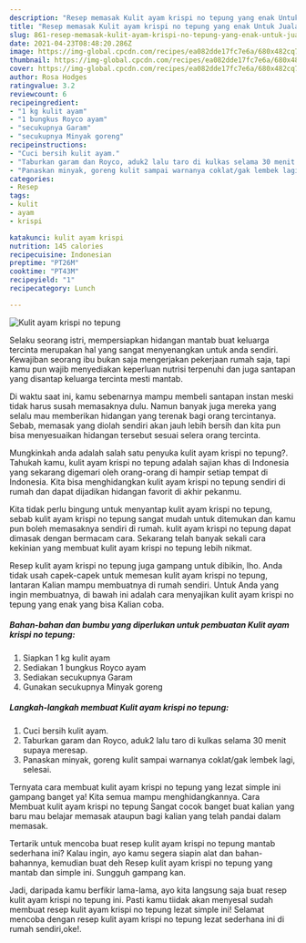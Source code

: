 ```yaml
---
description: "Resep memasak Kulit ayam krispi no tepung yang enak Untuk Jualan"
title: "Resep memasak Kulit ayam krispi no tepung yang enak Untuk Jualan"
slug: 861-resep-memasak-kulit-ayam-krispi-no-tepung-yang-enak-untuk-jualan
date: 2021-04-23T08:48:20.286Z
image: https://img-global.cpcdn.com/recipes/ea082dde17fc7e6a/680x482cq70/kulit-ayam-krispi-no-tepung-foto-resep-utama.jpg
thumbnail: https://img-global.cpcdn.com/recipes/ea082dde17fc7e6a/680x482cq70/kulit-ayam-krispi-no-tepung-foto-resep-utama.jpg
cover: https://img-global.cpcdn.com/recipes/ea082dde17fc7e6a/680x482cq70/kulit-ayam-krispi-no-tepung-foto-resep-utama.jpg
author: Rosa Hodges
ratingvalue: 3.2
reviewcount: 6
recipeingredient:
- "1 kg kulit ayam"
- "1 bungkus Royco ayam"
- "secukupnya Garam"
- "secukupnya Minyak goreng"
recipeinstructions:
- "Cuci bersih kulit ayam."
- "Taburkan garam dan Royco, aduk2 lalu taro di kulkas selama 30 menit supaya meresap."
- "Panaskan minyak, goreng kulit sampai warnanya coklat/gak lembek lagi, selesai."
categories:
- Resep
tags:
- kulit
- ayam
- krispi

katakunci: kulit ayam krispi 
nutrition: 145 calories
recipecuisine: Indonesian
preptime: "PT26M"
cooktime: "PT43M"
recipeyield: "1"
recipecategory: Lunch

---
```



![Kulit ayam krispi no tepung](https://img-global.cpcdn.com/recipes/ea082dde17fc7e6a/680x482cq70/kulit-ayam-krispi-no-tepung-foto-resep-utama.jpg)

Selaku seorang istri, mempersiapkan hidangan mantab buat keluarga tercinta merupakan hal yang sangat menyenangkan untuk anda sendiri. Kewajiban seorang ibu bukan saja mengerjakan pekerjaan rumah saja, tapi kamu pun wajib menyediakan keperluan nutrisi terpenuhi dan juga santapan yang disantap keluarga tercinta mesti mantab.

Di waktu  saat ini, kamu sebenarnya mampu membeli santapan instan meski tidak harus susah memasaknya dulu. Namun banyak juga mereka yang selalu mau memberikan hidangan yang terenak bagi orang tercintanya. Sebab, memasak yang diolah sendiri akan jauh lebih bersih dan kita pun bisa menyesuaikan hidangan tersebut sesuai selera orang tercinta. 



Mungkinkah anda adalah salah satu penyuka kulit ayam krispi no tepung?. Tahukah kamu, kulit ayam krispi no tepung adalah sajian khas di Indonesia yang sekarang digemari oleh orang-orang di hampir setiap tempat di Indonesia. Kita bisa menghidangkan kulit ayam krispi no tepung sendiri di rumah dan dapat dijadikan hidangan favorit di akhir pekanmu.

Kita tidak perlu bingung untuk menyantap kulit ayam krispi no tepung, sebab kulit ayam krispi no tepung sangat mudah untuk ditemukan dan kamu pun boleh memasaknya sendiri di rumah. kulit ayam krispi no tepung dapat dimasak dengan bermacam cara. Sekarang telah banyak sekali cara kekinian yang membuat kulit ayam krispi no tepung lebih nikmat.

Resep kulit ayam krispi no tepung juga gampang untuk dibikin, lho. Anda tidak usah capek-capek untuk memesan kulit ayam krispi no tepung, lantaran Kalian mampu membuatnya di rumah sendiri. Untuk Anda yang ingin membuatnya, di bawah ini adalah cara menyajikan kulit ayam krispi no tepung yang enak yang bisa Kalian coba.

<!--inarticleads1-->

##### Bahan-bahan dan bumbu yang diperlukan untuk pembuatan Kulit ayam krispi no tepung:

1. Siapkan 1 kg kulit ayam
1. Sediakan 1 bungkus Royco ayam
1. Sediakan secukupnya Garam
1. Gunakan secukupnya Minyak goreng




<!--inarticleads2-->

##### Langkah-langkah membuat Kulit ayam krispi no tepung:

1. Cuci bersih kulit ayam.
1. Taburkan garam dan Royco, aduk2 lalu taro di kulkas selama 30 menit supaya meresap.
1. Panaskan minyak, goreng kulit sampai warnanya coklat/gak lembek lagi, selesai.




Ternyata cara membuat kulit ayam krispi no tepung yang lezat simple ini gampang banget ya! Kita semua mampu menghidangkannya. Cara Membuat kulit ayam krispi no tepung Sangat cocok banget buat kalian yang baru mau belajar memasak ataupun bagi kalian yang telah pandai dalam memasak.

Tertarik untuk mencoba buat resep kulit ayam krispi no tepung mantab sederhana ini? Kalau ingin, ayo kamu segera siapin alat dan bahan-bahannya, kemudian buat deh Resep kulit ayam krispi no tepung yang mantab dan simple ini. Sungguh gampang kan. 

Jadi, daripada kamu berfikir lama-lama, ayo kita langsung saja buat resep kulit ayam krispi no tepung ini. Pasti kamu tiidak akan menyesal sudah membuat resep kulit ayam krispi no tepung lezat simple ini! Selamat mencoba dengan resep kulit ayam krispi no tepung lezat sederhana ini di rumah sendiri,oke!.

